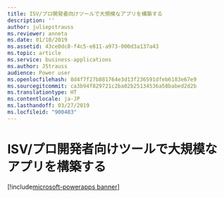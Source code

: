 ```yaml
---
title: ISV/プロ開発者向けツールで大規模なアプリを構築する
description: ''
author: juliepstrauss
ms.reviewer: anneta
ms.date: 01/10/2019
ms.assetid: 43ce0dc8-f4c5-e811-a973-000d3a137a43
ms.topic: article
ms.service: business-applications
ms.author: JStrauss
audience: Power user
ms.openlocfilehash: 8d4f7f27b881764e3d13f236591dfeb6183e67e9
ms.sourcegitcommit: ca3b94f829721c2ba02b25134536a58babed2d2b
ms.translationtype: HT
ms.contentlocale: ja-JP
ms.lasthandoff: 03/27/2019
ms.locfileid: "900483"
---
```

# <a name="build-apps-at-scale-with-isv-pro-dev-tooling"></a>ISV/プロ開発者向けツールで大規模なアプリを構築する

[!include[microsoft-powerapps banner](../includes/microsoft-powerapps.md)]

